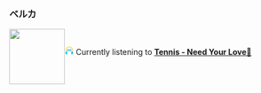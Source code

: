 ### ベルカ

<a href="https://www.youtube.com/results?search_query=Tennis+Need+Your+Love" target="_blank">
    <img align="left" width="100" height="100" src="https:&#x2F;&#x2F;lastfm.freetls.fastly.net&#x2F;i&#x2F;u&#x2F;174s&#x2F;d3d5772d8fb69791a5a2883ffa22e70e.jpg">
</a>

</br><p align="left"><img height="16" width="16" src="assets/listening.png"> Currently listening to <b><a href="https://www.youtube.com/results?search_query=Tennis+Need+Your+Love" target="_blank">Tennis - Need Your Love🔗</a> </b></p>
